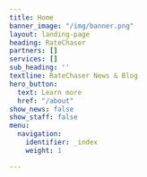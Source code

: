 ```yaml
---
title: Home
banner_image: "/img/banner.png"
layout: landing-page
heading: RateChaser
partners: []
services: []
sub_heading: ''
textline: RateChaser News & Blog
hero_button:
  text: Learn more
  href: "/about"
show_news: false
show_staff: false
menu:
  navigation:
    identifier: _index
    weight: 1

---
```

